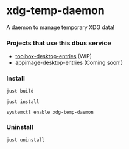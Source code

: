 # xdg-temp-daemon

A daemon to manage temporary XDG data!

### Projects that use this dbus service

* [toolbox-desktop-entries](https://github.com/ryanabx/toolbox-desktop-entries) (WIP)
* appimage-desktop-entries (Coming soon!)

### Install

`just build`

`just install`

`systemctl enable xdg-temp-daemon`

### Uninstall

`just uninstall`